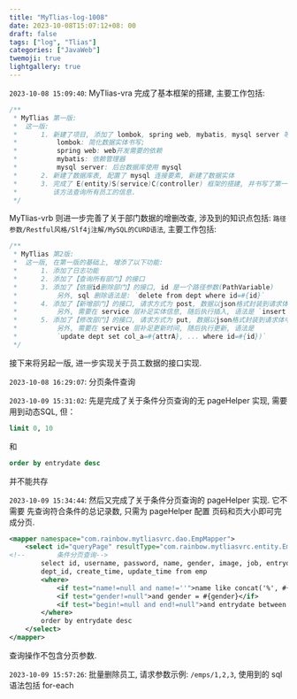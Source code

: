 ```yaml
---
title: "MyTlias-log-1008"
date: 2023-10-08T15:07:12+08: 00
draft: false
tags: ["log", "Tlias"]
categories: ["JavaWeb"]
twemoji: true
lightgallery: true
---
```


`2023-10-08 15:09:40`:
MyTlias-vra 完成了基本框架的搭建, 主要工作包括:
```java
/**
 * MyTlias 第一版:
 *  这一版:
 *      1. 新建了项目, 添加了 lombok, spring web, mybatis, mysql server 等项目依赖
 *          lombok: 简化数据实体书写;
 *          spring web: web开发需要的依赖
 *          mybatis: 依赖管理器
 *          mysql server: 后台数据库使用 mysql
 *      2. 新建了数据库表, 配置了 mysql 连接要素, 新建了数据实体
 *      3. 完成了 E(entity)S(service)C(controller) 框架的搭建, 并书写了第一个 controller 方法,
 *         该方法查询所有员工的信息.
 */
```

MyTlias-vrb 则进一步完善了关于部门数据的增删改查, 涉及到的知识点包括: `路径参数/Restful风格/Slf4j注解/MySQL的CURD语法`, 主要工作包括:
```java
/**
 * MyTlias 第2版:
 *  这一版, 在第一版的基础上, 增添了以下功能:
 *      1. 添加了日志功能
 *      2. 添加了【查询所有部门】的接口
 *      3. 添加了【依据id删除部门】的接口, id 是一个路径参数(PathVariable)
 *          另外, sql 删除语法是: `delete from dept where id=#{id}`
 *      4. 添加了【新增部门】的接口, 请求方式为 post, 数据以json格式封装到请求体中, 直接使用实体进行接收
 *          另外, 需要在 service 层补足实体信息, 随后执行插入, 语法是 `insert into dept(xxx) values (#{xxx})`
 *      5. 添加了【修改部门】的接口, 请求方式为 put, 数据以json格式封装到请求体中, 直接使用实体进行接收
 *          另外, 需要在 service 层补足更新时间, 随后执行更新, 语法是
 *          `update dept set col_a=#{attrA}, ... where id=#{id})`
 */
```

接下来将另起一版, 进一步实现关于员工数据的接口实现.

`2023-10-08 16:29:07`:
分页条件查询

`2023-10-09 15:31:02`:
先是完成了关于条件分页查询的无 pageHelper 实现, 需要用到动态SQL, 但：
```sql
limit 0, 10
```
和
```sql
order by entrydate desc
```
并不能共存

`2023-10-09 15:34:44`:
然后又完成了关于条件分页查询的 pageHelper 实现.
它不需要 先查询符合条件的总记录数, 只需为 pageHelper 配置 页码和页大小即可完成分页.
```xml
<mapper namespace="com.rainbow.mytliasvrc.dao.EmpMapper">
    <select id="queryPage" resultType="com.rainbow.mytliasvrc.entity.Employee">
<!--        条件分页查询-->
        select id, username, password, name, gender, image, job, entrydate,
        dept_id, create_time, update_time from emp
        <where>
            <if test="name!=null and name!=''">name like concat('%', #{name}, '%')</if>
            <if test="gender!=null">and gender = #{gender}</if>
            <if test="begin!=null and end!=null">and entrydate between #{begin} and #{end}</if>
        </where>
        order by entrydate desc
    </select>
</mapper>
```
查询操作不包含分页参数.

`2023-10-09 15:57:26`:
批量删除员工, 请求参数示例: `/emps/1,2,3`, 使用到的 sql 语法包括 for-each

